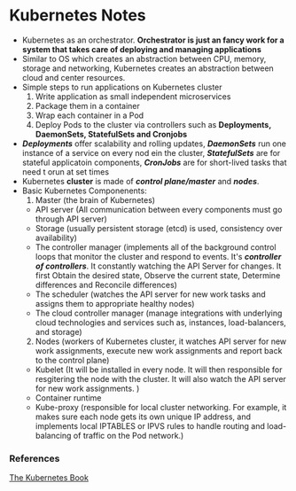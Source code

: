 # Kubernetes Notes 
* Kubernetes as an orchestrator. **Orchestrator is just an fancy work for a system that takes care of deploying and managing applications** 
* Similar to OS which creates an abstraction between CPU, memory, storage and networking, Kubernetes creates an abstraction between cloud and center resources. 
* Simple steps to run applications on Kubernetes cluster </br>
  1) Write application as small independent microservices
  2) Package them in a container
  3) Wrap each container in a Pod
  4) Deploy Pods to the cluster via controllers such as **Deployments, DaemonSets, StatefulSets and Cronjobs**
* ***Deployments*** offer scalability and rolling updates, ***DaemonSets*** run one instance of a service on every nod ein the cluster, ***StatefulSets*** are for 
stateful applicatoin components, ***CronJobs*** are for short-lived tasks that need t orun at set times
* Kubernetes **cluster** is made of ***control plane/master*** and ***nodes***.
* Basic Kubernetes Componenents:
  1) Master (the brain of Kubernetes)
  * API server (All communication between every components must go through API server)
  * Storage (usually persistent storage (etcd) is used, consistency over availability)
  * The controller manager (implements all of the background control loops that monitor the cluster and respond to events. It's ***controller of controllers***. It constantly watching the API Server for changes. It first Obtain the desired state, Observe the current state, Determine differences and Reconcile differences)
  * The scheduler (watches the API server for new work tasks and assigns them to appropriate healthy nodes)
  * The cloud controller manager (manage integrations with underlying cloud technologies and services such as, instances, load-balancers, and storage)
  2) Nodes (workers of Kubernetes cluster, it watches API server for new work assignments, execute new work assignments and report back to the control plane)
  * Kubelet (It will be installed in every node. It will then responsible for resgitering the node with the cluster. It will also watch the API server for new work assignments. )
  * Container runtime
  * Kube-proxy (responsible for local cluster networking. For example, it makes sure each node gets its own unique IP address, and implements local IPTABLES or IPVS rules to handle routing and load-balancing of traffic on the Pod network.)



### References
[The Kubernetes Book](https://www.amazon.com/Kubernetes-Book-Version-November-2018-ebook/dp/B072TS9ZQZ/ref=sr_1_5?dchild=1&keywords=kubernetes&qid=1621828785&sr=8-5)
